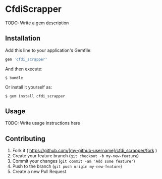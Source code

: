 # CfdiScrapper

TODO: Write a gem description

## Installation

Add this line to your application's Gemfile:

```ruby
gem 'cfdi_scrapper'
```

And then execute:

    $ bundle

Or install it yourself as:

    $ gem install cfdi_scrapper

## Usage

TODO: Write usage instructions here

## Contributing

1. Fork it ( https://github.com/[my-github-username]/cfdi_scrapper/fork )
2. Create your feature branch (`git checkout -b my-new-feature`)
3. Commit your changes (`git commit -am 'Add some feature'`)
4. Push to the branch (`git push origin my-new-feature`)
5. Create a new Pull Request
